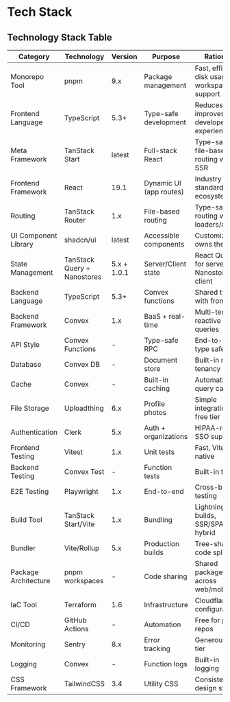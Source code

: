 # Tech Stack

## Technology Stack Table

| Category | Technology | Version | Purpose | Rationale |
|----------|------------|---------|---------|-----------|
| Monorepo Tool | pnpm | 9.x | Package management | Fast, efficient disk usage, workspace support |
| Frontend Language | TypeScript | 5.3+ | Type-safe development | Reduces bugs, improves developer experience |
| Meta Framework | TanStack Start | latest | Full-stack React | Type-safe, file-based routing with SSR |
| Frontend Framework | React | 19.1 | Dynamic UI (app routes) | Industry standard, vast ecosystem |
| Routing | TanStack Router | 1.x | File-based routing | Type-safe routing with loaders/actions |
| UI Component Library | shadcn/ui | latest | Accessible components | Customizable, owns the code |
| State Management | TanStack Query + Nanostores | 5.x + 1.0.1 | Server/Client state | React Query for server, Nanostores for client |
| Backend Language | TypeScript | 5.3+ | Convex functions | Shared types with frontend |
| Backend Framework | Convex | 1.x | BaaS + real-time | Multi-tenant, reactive queries |
| API Style | Convex Functions | - | Type-safe RPC | End-to-end type safety |
| Database | Convex DB | - | Document store | Built-in multi-tenancy |
| Cache | Convex | - | Built-in caching | Automatic query caching |
| File Storage | Uploadthing | 6.x | Profile photos | Simple integration, free tier |
| Authentication | Clerk | 5.x | Auth + organizations | HIPAA-ready, SSO support |
| Frontend Testing | Vitest | 1.x | Unit tests | Fast, Vite-native |
| Backend Testing | Convex Test | - | Function tests | Built-in testing |
| E2E Testing | Playwright | 1.x | End-to-end | Cross-browser testing |
| Build Tool | TanStack Start/Vite | 1.x | Bundling | Lightning fast builds, SSR/SPA hybrid |
| Bundler | Vite/Rollup | 5.x | Production builds | Tree-shaking, code splitting |
| Package Architecture | pnpm workspaces | - | Code sharing | Shared packages across web/mobile |
| IaC Tool | Terraform | 1.6 | Infrastructure | Cloudflare configuration |
| CI/CD | GitHub Actions | - | Automation | Free for public repos |
| Monitoring | Sentry | 8.x | Error tracking | Generous free tier |
| Logging | Convex | - | Function logs | Built-in logging |
| CSS Framework | TailwindCSS | 3.4 | Utility CSS | Consistent design system |
